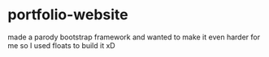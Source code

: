 # portfolio-website
made a parody bootstrap framework and wanted to make it even harder for me so I used floats to build it xD
